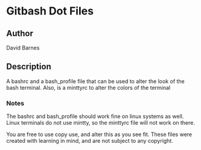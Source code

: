 # Gitbash Dot Files

## Author

David Barnes

## Description

A bashrc and a bash_profile file that can be used to alter the look of the bash terminal. Also, is a minttyrc to alter the colors of the terminal

### Notes

The bashrc and bash_profile should work fine on linux systems as well. Linux terminals do not use mintty, so the minttyrc file will not work on there.

You are free to use copy use, and alter this as you see fit. These files were created with learning in mind, and are not subject to any copyright.
